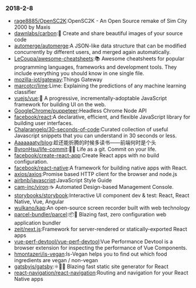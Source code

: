 ### 2018-2-8 
* [rage8885/OpenSC2K](https://github.com//rage8885/OpenSC2K):OpenSC2K - An Open Source remake of Sim City 2000 by Maxis 
* [dawnlabs/carbon](https://github.com//dawnlabs/carbon):🎨 Create and share beautiful images of your source code 
* [automerge/automerge](https://github.com//automerge/automerge):A JSON-like data structure that can be modified concurrently by different users, and merged again automatically. 
* [LeCoupa/awesome-cheatsheets](https://github.com//LeCoupa/awesome-cheatsheets):📚 Awesome cheatsheets for popular programming languages, frameworks and development tools. They include everything you should know in one single file. 
* [mozilla-iot/gateway](https://github.com//mozilla-iot/gateway):Things Gateway 
* [marcotcr/lime](https://github.com//marcotcr/lime):Lime: Explaining the predictions of any machine learning classifier 
* [vuejs/vue](https://github.com//vuejs/vue):🖖 A progressive, incrementally-adoptable JavaScript framework for building UI on the web. 
* [GoogleChrome/puppeteer](https://github.com//GoogleChrome/puppeteer):Headless Chrome Node API 
* [facebook/react](https://github.com//facebook/react):A declarative, efficient, and flexible JavaScript library for building user interfaces. 
* [Chalarangelo/30-seconds-of-code](https://github.com//Chalarangelo/30-seconds-of-code):Curated collection of useful Javascript snippets that you can understand in 30 seconds or less. 
* [Aaaaaaaty/blog](https://github.com//Aaaaaaaty/blog):趁还能折腾的时候多读书——前端何时是个头 
* [ByronHsu/life-commit](https://github.com//ByronHsu/life-commit):🏃📆 Life as a git. Commit on your life. 
* [facebook/create-react-app](https://github.com//facebook/create-react-app):Create React apps with no build configuration. 
* [facebook/react-native](https://github.com//facebook/react-native):A framework for building native apps with React. 
* [axios/axios](https://github.com//axios/axios):Promise based HTTP client for the browser and node.js 
* [airbnb/javascript](https://github.com//airbnb/javascript):JavaScript Style Guide 
* [cam-inc/viron](https://github.com//cam-inc/viron):☕️ Automated Design-based Management Console. 
* [storybooks/storybook](https://github.com//storybooks/storybook):Interactive UI component dev & test: React, React Native, Vue, Angular 
* [wulkano/kap](https://github.com//wulkano/kap):An open-source screen recorder built with web technology 
* [parcel-bundler/parcel](https://github.com//parcel-bundler/parcel):📦🚀 Blazing fast, zero configuration web application bundler 
* [zeit/next.js](https://github.com//zeit/next.js):Framework for server-rendered or statically-exported React apps 
* [vue-perf-devtool/vue-perf-devtool](https://github.com//vue-perf-devtool/vue-perf-devtool):Vue Performance Devtool is a browser extension for inspecting the performance of Vue Components. 
* [hmontazeri/is-vegan](https://github.com//hmontazeri/is-vegan):Is-Vegan helps you to find out which food ingredients are vegan / non-vegan 
* [gatsbyjs/gatsby](https://github.com//gatsbyjs/gatsby):⚛️📄🚀 Blazing fast static site generator for React 
* [react-navigation/react-navigation](https://github.com//react-navigation/react-navigation):Routing and navigation for your React Native apps 

